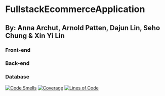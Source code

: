 # FullstackEcommerceApplication
## By: Anna Archut, Arnold Patten, Dajun Lin, Seho Chung & Xin Yi Lin

### Front-end
### Back-end
### Database
[![Code Smells](https://sonarcloud.io/api/project_badges/measure?project=HCL-Horsham_FullstackEcommerceApp&metric=code_smells)](https://sonarcloud.io/summary/new_code?id=HCL-Horsham_FullstackEcommerceApp) [![Coverage](https://sonarcloud.io/api/project_badges/measure?project=HCL-Horsham_FullstackEcommerceApp&metric=coverage)](https://sonarcloud.io/summary/new_code?id=HCL-Horsham_FullstackEcommerceApp) [![Lines of Code](https://sonarcloud.io/api/project_badges/measure?project=HCL-Horsham_FullstackEcommerceApp&metric=ncloc)](https://sonarcloud.io/summary/new_code?id=HCL-Horsham_FullstackEcommerceApp)
